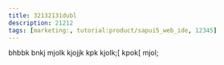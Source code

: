 ```yaml
---
title: 32132131dubl
description: 21212
tags: [marketing:, tutorial:product/sapui5_web_ide, 12345]
---
```

bhbbk
bnkj
mjolk
kjojjk
kpk
kjolk;[
kpok[
mjol;
